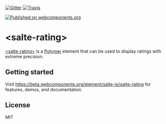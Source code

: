 [![Gitter](https://badges.gitter.im/salte-io/salte-rating.svg)](https://gitter.im/salte-io/salte-rating?utm_source=badge&utm_medium=badge&utm_campaign=pr-badge)
[![Travis][travis-ci-image]][travis-ci-url]

[![Published on webcomponents.org](https://img.shields.io/badge/webcomponents.org-published-blue.svg)](https://www.webcomponents.org/element/salte-io/salte-rating)

# \<salte-rating\>

[\<salte-rating\>][salte-rating-demo] is a [Polymer](https://github.com/Polymer/polymer) element that can be used to display ratings with extreme precision.

## Getting started

Visit https://beta.webcomponents.org/element/salte-io/salte-rating for features, demos, and documentation.

## License

MIT

[salte-rating-demo]: https://beta.webcomponents.org/element/salte-io/salte-rating

[bower-image]: https://img.shields.io/bower/v/salte-rating.svg
[bower-url]: https://github.com/salte-io/salte-rating

[travis-ci-image]: https://img.shields.io/travis/salte-io/salte-rating.svg?style=flat
[travis-ci-url]: https://travis-ci.org/salte-io/salte-rating
